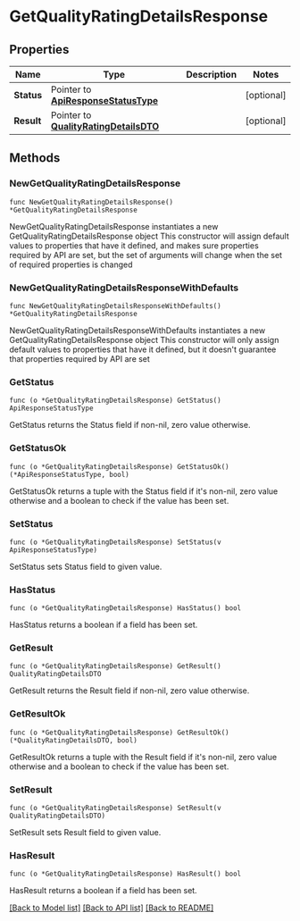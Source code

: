 # GetQualityRatingDetailsResponse

## Properties

Name | Type | Description | Notes
------------ | ------------- | ------------- | -------------
**Status** | Pointer to [**ApiResponseStatusType**](ApiResponseStatusType.md) |  | [optional] 
**Result** | Pointer to [**QualityRatingDetailsDTO**](QualityRatingDetailsDTO.md) |  | [optional] 

## Methods

### NewGetQualityRatingDetailsResponse

`func NewGetQualityRatingDetailsResponse() *GetQualityRatingDetailsResponse`

NewGetQualityRatingDetailsResponse instantiates a new GetQualityRatingDetailsResponse object
This constructor will assign default values to properties that have it defined,
and makes sure properties required by API are set, but the set of arguments
will change when the set of required properties is changed

### NewGetQualityRatingDetailsResponseWithDefaults

`func NewGetQualityRatingDetailsResponseWithDefaults() *GetQualityRatingDetailsResponse`

NewGetQualityRatingDetailsResponseWithDefaults instantiates a new GetQualityRatingDetailsResponse object
This constructor will only assign default values to properties that have it defined,
but it doesn't guarantee that properties required by API are set

### GetStatus

`func (o *GetQualityRatingDetailsResponse) GetStatus() ApiResponseStatusType`

GetStatus returns the Status field if non-nil, zero value otherwise.

### GetStatusOk

`func (o *GetQualityRatingDetailsResponse) GetStatusOk() (*ApiResponseStatusType, bool)`

GetStatusOk returns a tuple with the Status field if it's non-nil, zero value otherwise
and a boolean to check if the value has been set.

### SetStatus

`func (o *GetQualityRatingDetailsResponse) SetStatus(v ApiResponseStatusType)`

SetStatus sets Status field to given value.

### HasStatus

`func (o *GetQualityRatingDetailsResponse) HasStatus() bool`

HasStatus returns a boolean if a field has been set.

### GetResult

`func (o *GetQualityRatingDetailsResponse) GetResult() QualityRatingDetailsDTO`

GetResult returns the Result field if non-nil, zero value otherwise.

### GetResultOk

`func (o *GetQualityRatingDetailsResponse) GetResultOk() (*QualityRatingDetailsDTO, bool)`

GetResultOk returns a tuple with the Result field if it's non-nil, zero value otherwise
and a boolean to check if the value has been set.

### SetResult

`func (o *GetQualityRatingDetailsResponse) SetResult(v QualityRatingDetailsDTO)`

SetResult sets Result field to given value.

### HasResult

`func (o *GetQualityRatingDetailsResponse) HasResult() bool`

HasResult returns a boolean if a field has been set.


[[Back to Model list]](../README.md#documentation-for-models) [[Back to API list]](../README.md#documentation-for-api-endpoints) [[Back to README]](../README.md)


